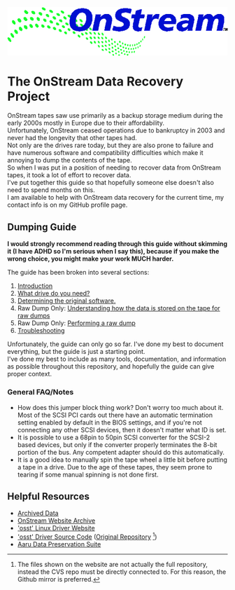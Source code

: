 ![OnStream Logo](/pictures/onstream-logo.gif)
# The OnStream Data Recovery Project  
OnStream tapes saw use primarily as a backup storage medium during the early 2000s mostly in Europe due to their affordability.  
Unfortunately, OnStream ceased operations due to bankruptcy in 2003 and never had the longevity that other tapes had.  
Not only are the drives rare today, but they are also prone to failure and have numerous software and compatibility difficulties which make it annoying to dump the contents of the tape.  
So when I was put in a position of needing to recover data from OnStream tapes, it took a lot of effort to recover data.  
I've put together this guide so that hopefully someone else doesn't also need to spend months on this.  
I am available to help with OnStream data recovery for the current time, my contact info is on my GitHub profile page.  

## Dumping Guide  
**I would strongly recommend reading through this guide without skimming it (I have ADHD so I'm serious when I say this), because if you make the wrong choice, you might make your work MUCH harder.**  

The guide has been broken into several sections:  
 1) [Introduction](/info/INTRO.MD)
 2) [What drive do you need?](/info/DRIVES.MD)
 3) [Determining the original software.](/info/SOFTWARE.MD)
 4) Raw Dump Only: [Understanding how the data is stored on the tape for raw dumps](/info/RAW_DUMP.MD)
 5) Raw Dump Only: [Performing a raw dump](/info/SPLICES.MD)
 6) [Troubleshooting](/info/TROUBLESHOOTING.MD)

Unfortunately, the guide can only go so far. I've done my best to document everything, but the guide is just a starting point.  
I've done my best to include as many tools, documentation, and information as possible throughout this repository, and hopefully the guide can give proper context.  

### General FAQ/Notes  
 - How does this jumper block thing work? Don't worry too much about it. Most of the SCSI PCI cards out there have an automatic termination setting enabled by default in the BIOS settings, and if you're not connecting any other SCSI devices, then it doesn't matter what ID is set.  
 - It is possible to use a 68pin to 50pin SCSI converter for the SCSI-2 based devices, but only if the converter properly terminates the 8-bit portion of the bus. Any competent adapter should do this automatically.  
 - It is a good idea to manually spin the tape wheel a little bit before putting a tape in a drive. Due to the age of these tapes, they seem prone to tearing if some manual spinning is not done first.
 
 ## Helpful Resources  
 - [Archived Data](/archive/)
 - [OnStream Website Archive](https://web.archive.org/web/20030130111054/http://www.onstreamdata.com/)  
 - ['osst' Linux Driver Website](https://osst.sourceforge.net/)  
 - ['osst' Driver Source Code](https://github.com/Kneesnap/osst) ([Original Repository](https://sourceforge.net/projects/osst/) [^1])  
 - [Aaru Data Preservation Suite](https://github.com/aaru-dps/Aaru)  

[^1]: The files shown on the website are not actually the full repository, instead the CVS repo must be directly connected to.
  For this reason, the Github mirror is preferred.
